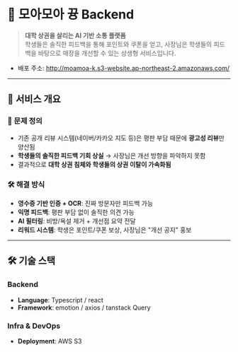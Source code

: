 # 📌 모아모아 뀽 Backend

> **대학 상권을 살리는 AI 기반 소통 플랫폼**  
학생들은 솔직한 피드백을 통해 포인트와 쿠폰을 얻고, 사장님은 학생들의 피드백을 바탕으로 매장을 개선할 수 있는 상생형 서비스입니다.

- 배포 주소: http://moamoa-k.s3-website.ap-northeast-2.amazonaws.com/

---

## 🚀 서비스 개요

### 🎯 문제 정의
- 기존 공개 리뷰 시스템(네이버/카카오 지도 등)은 평판 부담 때문에 **광고성 리뷰**만 양산됨  
- **학생들의 솔직한 피드백 기회 상실** → 사장님은 개선 방향을 파악하지 못함  
- 결과적으로 **대학 상권 침체와 학생들의 상권 이탈이 가속화됨**  

### 🛠 해결 방식
- **영수증 기반 인증 + OCR**: 진짜 방문자만 피드백 가능  
- **익명 피드백**: 평판 부담 없이 솔직한 의견 가능  
- **AI 필터링**: 비방/욕설 제거 + 개선점 요약 전달  
- **리워드 시스템**: 학생은 포인트/쿠폰 보상, 사장님은 "개선 공지" 홍보  

---

## 🛠 기술 스택

### Backend
- **Language**: Typescript / react
- **Framework**: emotion / axios / tanstack Query

### Infra & DevOps
- **Deployment**: AWS S3
